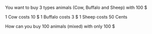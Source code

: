 You want to buy 3 types animals (Cow, Buffalo and Sheep) with 100 $

1 Cow costs 10 $
1 Buffalo costs 3 $
1 Sheep costs 50 Cents

How can you buy 100 animals (mixed) with only 100 $